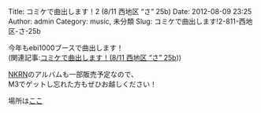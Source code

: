 Title: コミケで曲出します！2 (8/11 西地区 “さ” 25b)
Date: 2012-08-09 23:25
Author: admin
Category: music, 未分類
Slug: コミケで曲出します!2-811-西地区-さ-25b

今年もebi1000ブースで曲出します！  
(関連記事:[コミケで曲出します！(8/11 西地区 “さ”
25b](http://blog.ca54makske.com/?p=13167)))

[NKRN](http://nkrn.bandcamp.com/)のアルバムも一部販売予定なので、  
M3でゲットし忘れた方もぜひお越しください！

場所は[ここ](http://twitcmap.jp/?id=0082-2-SAh-25-b)
